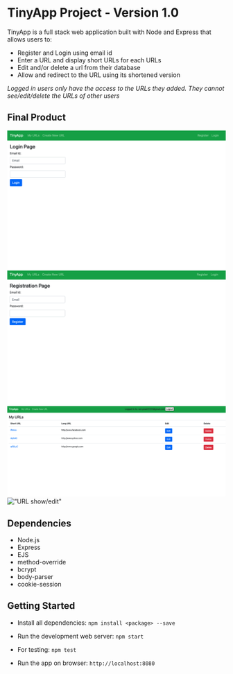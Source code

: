 # TinyApp Project - Version 1.0

TinyApp is a full stack web application built with Node and Express that allows users to:


- Register and Login using email id 
- Enter a URL and display short URLs for each URLs
- Edit and/or delete a url from their database
- Allow and redirect to the URL using its shortened version 

*Logged in users only have the access to the URLs they added. They cannot see/edit/delete the URLs of other users*

## Final Product

!["Login Page"](docs/urls-login.png)
!["Registration Page"](docs/urls-register.png)
!["My URLs list"](docs/urls-index.png)
!["URL show/edit"](docs/urls-show.png)


## Dependencies

- Node.js
- Express
- EJS
- method-override
- bcrypt
- body-parser
- cookie-session

## Getting Started

- Install all dependencies:
```npm install <package> --save```

- Run the development web server:
`npm start`

- For testing:
`npm test`

- Run the app on browser:
`http://localhost:8080`